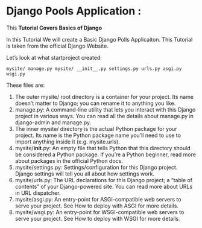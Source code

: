 # Django Pools Application :
This **Tutorial Covers Basics of Django**

In this Tutorial We will create a Basic Django Polls Applicaiton.
This Tutorial is taken from the official Django Website.


Let’s look at what startproject created:

``
mysite/
    manage.py
    mysite/
        __init__.py
        settings.py
        urls.py
        asgi.py
        wsgi.py
``

These files are:

1. The outer mysite/ root directory is a container for your project. Its name doesn’t matter to Django; you can rename it to anything you like.
2. manage.py: A command-line utility that lets you interact with this Django project in various ways. You can read all the details about manage.py in django-admin and manage.py.
3. The inner mysite/ directory is the actual Python package for your project. Its name is the Python package name you’ll need to use to import anything inside it (e.g. mysite.urls).
4. mysite/__init__.py: An empty file that tells Python that this directory should be considered a Python package. If you’re a Python beginner, read more about packages in the official Python docs.
5. mysite/settings.py: Settings/configuration for this Django project. Django settings will tell you all about how settings work.
6. mysite/urls.py: The URL declarations for this Django project; a “table of contents” of your Django-powered site. You can read more about URLs in URL dispatcher.
7. mysite/asgi.py: An entry-point for ASGI-compatible web servers to serve your project. See How to deploy with ASGI for more details.
8. mysite/wsgi.py: An entry-point for WSGI-compatible web servers to serve your project. See How to deploy with WSGI for more details.